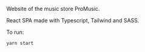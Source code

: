 Website of the music store ProMusic.  

React SPA made with Typescript, Tailwind and SASS.  

To run:
```
yarn start
```

